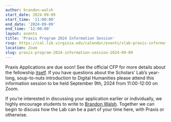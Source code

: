 ```yaml
---
author: brandon-walsh
start_date: 2024-09-09
start_time: '11:00:00'
end_date: '2024-09-09'
end_time: '12:00:00'
layout: events
title: 'Praxis Program 2024 Information Session'
rsvp: https://cal.lib.virginia.edu/calendar/events/slab-praxis-information-session-fall-2024
location: Zoom
slug: praxis-program-2024-information-session-2024-09-09
---
```

Praxis Applications are due soon! See the official CFP for more details about the fellowship [itself](https://scholarslab.lib.virginia.edu/praxis-program-fellowships/). If you have questions about the Scholars’ Lab’s year-long, soup-to-nuts introduction to Digital Humanities please attend this information session to be held September 9th, 2024 from 11:00-12:00 on Zoom. 

If you’re interested in discussing your application earlier or individually, we highly encourage students to write to [Brandon Walsh](mailto:bmw9t@virginia.edu). Together we can begin to discuss how the Lab can be a part of your time here, with Praxis or otherwise.